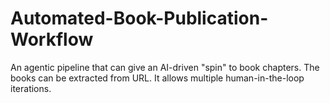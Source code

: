 # Automated-Book-Publication-Workflow
An agentic pipeline that can give an AI-driven "spin" to book chapters. The books can be extracted from URL. It allows multiple human-in-the-loop iterations.
